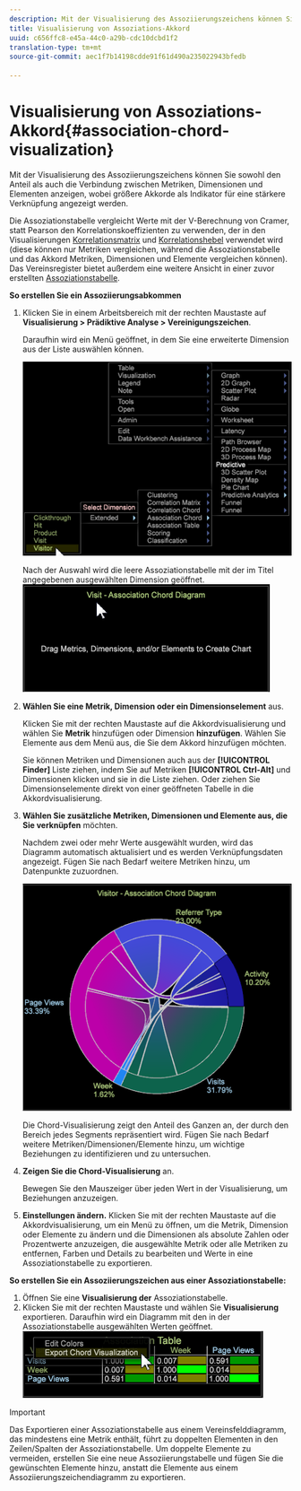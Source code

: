 ```yaml
---
description: Mit der Visualisierung des Assoziierungszeichens können Sie sowohl den Anteil als auch die Verbindung zwischen Metriken, Dimensionen und Elementen anzeigen, wobei größere Akkorde als Indikator für eine stärkere Verknüpfung angezeigt werden.
title: Visualisierung von Assoziations-Akkord
uuid: c656ffc8-e45a-44c0-a29b-cdc10dcbd1f2
translation-type: tm+mt
source-git-commit: aec1f7b14198cdde91f61d490a235022943bfedb

---
```



# Visualisierung von Assoziations-Akkord{#association-chord-visualization}

Mit der Visualisierung des Assoziierungszeichens können Sie sowohl den Anteil als auch die Verbindung zwischen Metriken, Dimensionen und Elementen anzeigen, wobei größere Akkorde als Indikator für eine stärkere Verknüpfung angezeigt werden.

Die Assoziationstabelle vergleicht Werte mit der V-Berechnung von Cramer, statt Pearson den Korrelationskoeffizienten zu verwenden, der in den Visualisierungen [Korrelationsmatrix](/help/home/c-get-started/c-analysis-vis/c-correlation-analysis/c-correlation-analysis.md) und [Korrelationshebel](/help/home/c-get-started/c-analysis-vis/associations-visualization.md) verwendet wird (diese können nur Metriken vergleichen, während die Assoziationstabelle und das Akkord Metriken, Dimensionen und Elemente vergleichen können). Das Vereinsregister bietet außerdem eine weitere Ansicht in einer zuvor erstellten [Assoziationstabelle](../../../home/c-get-started/c-analysis-vis/associations-visualization.md#concept-9d937dda38174875b32095c6eaf22f2f).

**So erstellen Sie ein Assoziierungsabkommen**

1. Klicken Sie in einem Arbeitsbereich mit der rechten Maustaste auf **Visualisierung > Prädiktive Analyse > Vereinigungszeichen**.

   Daraufhin wird ein Menü geöffnet, in dem Sie eine erweiterte Dimension aus der Liste auswählen können.

   ![](assets/association_chord1.png)

   Nach der Auswahl wird die leere Assoziationstabelle mit der im Titel angegebenen ausgewählten Dimension geöffnet. ![](assets/association_chord2.png)

1. **Wählen Sie eine Metrik, Dimension oder ein Dimensionselement** aus.

   Klicken Sie mit der rechten Maustaste auf die Akkordvisualisierung und wählen Sie **Metrik** hinzufügen oder Dimension **hinzufügen**. Wählen Sie Elemente aus dem Menü aus, die Sie dem Akkord hinzufügen möchten.

   Sie können Metriken und Dimensionen auch aus der **[!UICONTROL Finder]** Liste ziehen, indem Sie auf Metriken **[!UICONTROL Ctrl-Alt]** und Dimensionen klicken und sie in die Liste ziehen. Oder ziehen Sie Dimensionselemente direkt von einer geöffneten Tabelle in die Akkordvisualisierung.

1. **Wählen Sie zusätzliche Metriken, Dimensionen und Elemente aus, die Sie verknüpfen** möchten.

   Nachdem zwei oder mehr Werte ausgewählt wurden, wird das Diagramm automatisch aktualisiert und es werden Verknüpfungsdaten angezeigt. Fügen Sie nach Bedarf weitere Metriken hinzu, um Datenpunkte zuzuordnen.

   ![](assets/association_chord.png)

   Die Chord-Visualisierung zeigt den Anteil des Ganzen an, der durch den Bereich jedes Segments repräsentiert wird. Fügen Sie nach Bedarf weitere Metriken/Dimensionen/Elemente hinzu, um wichtige Beziehungen zu identifizieren und zu untersuchen.

1. **Zeigen Sie die Chord-Visualisierung** an.

   Bewegen Sie den Mauszeiger über jeden Wert in der Visualisierung, um Beziehungen anzuzeigen.

1. **Einstellungen ändern.** Klicken Sie mit der rechten Maustaste auf die Akkordvisualisierung, um ein Menü zu öffnen, um die Metrik, Dimension oder Elemente zu ändern und die Dimensionen als absolute Zahlen oder Prozentwerte anzuzeigen, die ausgewählte Metrik oder alle Metriken zu entfernen, Farben und Details zu bearbeiten und Werte in eine Assoziationstabelle zu exportieren.

**So erstellen Sie ein Assoziierungszeichen aus einer Assoziationstabelle:**

1. Öffnen Sie eine **Visualisierung der** Assoziationstabelle.
1. Klicken Sie mit der rechten Maustaste und wählen Sie **Visualisierung** exportieren. Daraufhin wird ein Diagramm mit den in der Assoziationstabelle ausgewählten Werten geöffnet. ![](assets/association_table_to_chord.png)

>[!IMPORTANT]
>
>Das Exportieren einer Assoziationstabelle aus einem Vereinsfelddiagramm, das mindestens eine Metrik enthält, führt zu doppelten Elementen in den Zeilen/Spalten der Assoziationstabelle. Um doppelte Elemente zu vermeiden, erstellen Sie eine neue Assoziierungstabelle und fügen Sie die gewünschten Elemente hinzu, anstatt die Elemente aus einem Assoziierungszeichendiagramm zu exportieren.

